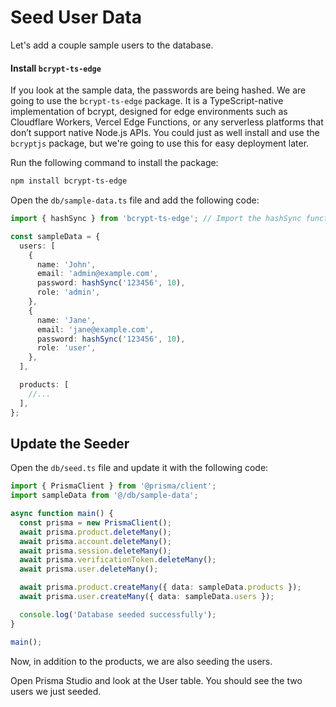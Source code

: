 # Seed User Data

Let's add a couple sample users to the database.

#### Install `bcrypt-ts-edge`

If you look at the sample data, the passwords are being hashed. We are going to use the `bcrypt-ts-edge` package. It is a TypeScript-native implementation of bcrypt, designed for edge environments such as Cloudflare Workers, Vercel Edge Functions, or any serverless platforms that don’t support native Node.js APIs. You could just as well install and use the `bcryptjs` package, but we're going to use this for easy deployment later.

Run the following command to install the package:

```bash
npm install bcrypt-ts-edge
```

Open the `db/sample-data.ts` file and add the following code:

```typescript
import { hashSync } from 'bcrypt-ts-edge'; // Import the hashSync function from the bcrypt-ts-edge library

const sampleData = {
  users: [
    {
      name: 'John',
      email: 'admin@example.com',
      password: hashSync('123456', 10),
      role: 'admin',
    },
    {
      name: 'Jane',
      email: 'jane@example.com',
      password: hashSync('123456', 10),
      role: 'user',
    },
  ],

  products: [
    //...
  ],
};
```

## Update the Seeder

Open the `db/seed.ts` file and update it with the following code:

```typescript
import { PrismaClient } from '@prisma/client';
import sampleData from '@/db/sample-data';

async function main() {
  const prisma = new PrismaClient();
  await prisma.product.deleteMany();
  await prisma.account.deleteMany();
  await prisma.session.deleteMany();
  await prisma.verificationToken.deleteMany();
  await prisma.user.deleteMany();

  await prisma.product.createMany({ data: sampleData.products });
  await prisma.user.createMany({ data: sampleData.users });

  console.log('Database seeded successfully');
}

main();
```

Now, in addition to the products, we are also seeding the users.

Open Prisma Studio and look at the User table. You should see the two users we just seeded.
